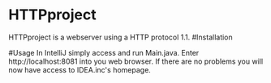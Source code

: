 # HTTPproject
HTTPproject is a webserver using a HTTP protocol 1.1.
#Installation

#Usage
In IntelliJ simply access and run Main.java.
Enter http://localhost:8081 into you web browser.
If there are no problems you will now have access to IDEA.inc's homepage.

